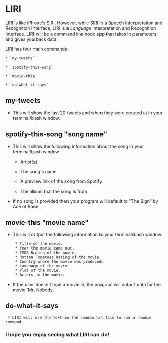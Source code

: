 # LIRI

LIRI is like iPhone's SIRI. However, while SIRI is a Speech Interpretation and Recognition Interface, LIRI is a _Language_ Interpretation and Recognition Interface. 
LIRI will be a command line node app that takes in parameters and gives you back data.

LIRI has four main commands:

    * `my-tweets`

    * `spotify-this-song`

    * `movie-this`

    * `do-what-it-says`

## my-tweets

* This will show the last 20 tweets and when they were created at in your terminal/bash window.

## spotify-this-song "song name"

* This will show the following information about the song in your terminal/bash window
     
     * Artist(s)
     
     * The song's name
     
     * A preview link of the song from Spotify
     
     * The album that the song is from

* If no song is provided then your program will default to "The Sign" by Ace of Base.

## movie-this "movie name"

* This will output the following information to your terminal/bash window:

     
       * Title of the movie.
       * Year the movie came out.
       * IMDB Rating of the movie.
       * Rotten Tomatoes Rating of the movie.
       * Country where the movie was produced.
       * Language of the movie.
       * Plot of the movie.
       * Actors in the movie.
     
* If the user doesn't type a movie in, the program will output data for the movie 'Mr. Nobody.'
     
## do-what-it-says
     
     * LIRI will use the text in the random.txt file to run a random command

### I hope you enjoy seeing what LIRI can do!
